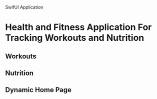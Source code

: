 SwifUI Application

# Health and Fitness Application For Tracking Workouts and Nutrition

## Workouts


## Nutrition


## Dynamic Home Page

